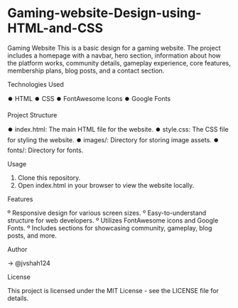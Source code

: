 # Gaming-website-Design-using-HTML-and-CSS

Gaming Website
This is a basic design for a gaming website. The project includes a homepage with a navbar, hero section, information about how the platform works, community details, gameplay experience, core features, membership plans, blog posts, and a contact section.

Technologies Used

⏺️ HTML
⏺️ CSS
⏺️ FontAwesome Icons
⏺️ Google Fonts

Project Structure

⏺️ index.html: The main HTML file for the website.
⏺️ style.css: The CSS file for styling the website.
⏺️ images/: Directory for storing image assets.
⏺️ fonts/: Directory for fonts.

Usage

1. Clone this repository.
2. Open index.html in your browser to view the website locally.

Features

º Responsive design for various screen sizes.
º Easy-to-understand structure for web developers.
º Utilizes FontAwesome icons and Google Fonts.
º Includes sections for showcasing community, gameplay, blog posts, and more.

Author

→ @jvshah124

License

This project is licensed under the MIT License - see the LICENSE file for details.
